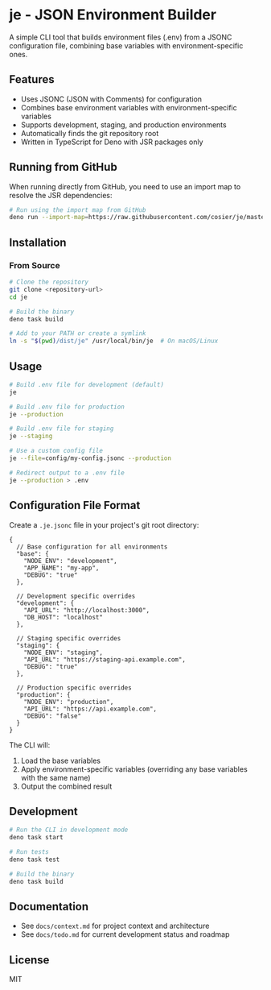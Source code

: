 # je - JSON Environment Builder

A simple CLI tool that builds environment files (.env) from a JSONC configuration file, combining base variables with environment-specific ones.

## Features

- Uses JSONC (JSON with Comments) for configuration
- Combines base environment variables with environment-specific variables
- Supports development, staging, and production environments
- Automatically finds the git repository root
- Written in TypeScript for Deno with JSR packages only

## Running from GitHub

When running directly from GitHub, you need to use an import map to resolve the JSR dependencies:

```bash
# Run using the import map from GitHub
deno run --import-map=https://raw.githubusercontent.com/cosier/je/master/import-map.json -A https://raw.githubusercontent.com/cosier/je/master/mod.ts --help
```

## Installation

### From Source

```bash
# Clone the repository
git clone <repository-url>
cd je

# Build the binary
deno task build

# Add to your PATH or create a symlink
ln -s "$(pwd)/dist/je" /usr/local/bin/je  # On macOS/Linux
```

## Usage

```bash
# Build .env file for development (default)
je

# Build .env file for production
je --production

# Build .env file for staging
je --staging

# Use a custom config file
je --file=config/my-config.jsonc --production

# Redirect output to a .env file
je --production > .env
```

## Configuration File Format

Create a `.je.jsonc` file in your project's git root directory:

```jsonc
{
  // Base configuration for all environments
  "base": {
    "NODE_ENV": "development",
    "APP_NAME": "my-app",
    "DEBUG": "true"
  },
  
  // Development specific overrides
  "development": {
    "API_URL": "http://localhost:3000",
    "DB_HOST": "localhost"
  },
  
  // Staging specific overrides
  "staging": {
    "NODE_ENV": "staging",
    "API_URL": "https://staging-api.example.com",
    "DEBUG": "true"
  },
  
  // Production specific overrides
  "production": {
    "NODE_ENV": "production",
    "API_URL": "https://api.example.com",
    "DEBUG": "false"
  }
}
```

The CLI will:
1. Load the base variables
2. Apply environment-specific variables (overriding any base variables with the same name)
3. Output the combined result

## Development

```bash
# Run the CLI in development mode
deno task start

# Run tests
deno task test

# Build the binary
deno task build
```

## Documentation

- See `docs/context.md` for project context and architecture
- See `docs/todo.md` for current development status and roadmap

## License

MIT
